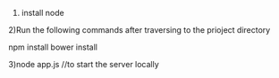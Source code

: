 1) install node

2)Run the following commands after traversing to the prioject directory

npm install bower install

3)node app.js //to start the server locally

